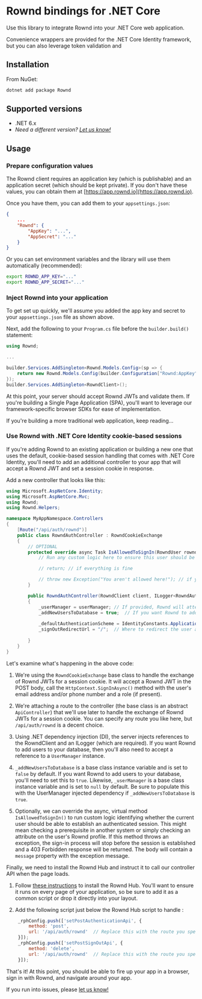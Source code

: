 # Rownd bindings for .NET Core

Use this library to integrate Rownd into your .NET Core web application.

Convenience wrappers are provided for the .NET Core Identity framework, but
you can also leverage token validation and 

## Installation

From NuGet:
```bash
dotnet add package Rownd
```

## Supported versions

- .NET 6.x
- _Need a different version? [Let us know!](https://github.com/rownd/dotnet/issues/new?title=Request%20support%20for%20.NET%20X.X)_

## Usage

### Prepare configuration values

The Rownd client requires an application key (which is publishable) and an application secret (which should be kept private).
If you don't have these values, you can obtain them at [https://app.rownd.io](https://app.rownd.io).

Once you have them, you can add them to your `appsettings.json`:
```json
{
    ...
    "Rownd": {
        "AppKey": "...",
        "AppSecret": "..."
    }
}
```

Or you can set environment variables and the library will use them automatically (recommended):

```bash
export ROWND_APP_KEY="..."
export ROWND_APP_SECRET="..."
```

### Inject Rownd into your application
To get set up quickly, we'll assume you added the app key and secret to your `appsettings.json` file as shown above.

Next, add the following to your `Program.cs` file before the `builder.build()` statement:

```csharp
using Rownd;

...

builder.Services.AddSingleton<Rownd.Models.Config>(sp => {
    return new Rownd.Models.Config(builder.Configuration["Rownd:AppKey"], builder.Configuration["Rownd:AppSecret"]);
});
builder.Services.AddSingleton<RowndClient>();
```

At this point, your server should accept Rownd JWTs and validate them. If you're building a Single Page Application (SPA),
you'll want to leverage our framework-specific browser SDKs for ease of implementation.

If you're building a more traditional web application, keep reading...

### Use Rownd with .NET Core Identity cookie-based sessions

If you're adding Rownd to an existing application or building a new one that uses the default, cookie-based session handling
that comes with .NET Core Identity, you'll need to add an additional controller to your app that will accept a Rownd JWT and
set a session cookie in response.

Add a new controller that looks like this:

```csharp
using Microsoft.AspNetCore.Identity;
using Microsoft.AspNetCore.Mvc;
using Rownd;
using Rownd.Helpers;

namespace MyAppNamespace.Controllers
{
    [Route("/api/auth/rownd")]
    public class RowndAuthController : RowndCookieExchange
    {
        // OPTIONAL
        protected override async Task IsAllowedToSignIn(RowndUser rowndUser) {
            // Run any custom logic here to ensure this user should be allowed to sign in.

            // return; // if everything is fine

            // throw new Exception("You aren't allowed here!"); // if you want to prevent the user from signing in
        }

        public RowndAuthController(RowndClient client, ILogger<RowndAuthController> logger, UserManager<IdentityUser> userManager) : base(client, logger)
        {
            _userManager = userManager; // If provided, Rownd will attempt to match the incoming user with an existing user in the database.
            _addNewUsersToDatabase = true;  // If you want Rownd to add new users to the database when they're first authenticated, set this to `true` (requires `_userManager`)
            
            _defaultAuthenticationScheme = IdentityConstants.ApplicationScheme;  // Sets the authentication scheme (default: `IdentityConstants.ApplicationScheme`)
            _signOutRedirectUrl = "/";  // Where to redirect the user after signing out (default: "/")
            
        }
    }
}
```

Let's examine what's happening in the above code:

1. We're using the `RowndCookieExchange` base class to handle the exchange of Rownd JWTs for a session cookie. It will accept a Rownd JWT in the POST body,
   call the `HttpContext.SignInAsync()` method with the user's email address and/or phone number and a role (if present).

2. We're attaching a route to the controller (the base class is an abstract `ApiController`) that we'll use later to handle the exchange of Rownd JWTs for a session cookie.
   You can specify any route you like here, but `/api/auth/rownd` is a decent choice.

3. Using .NET dependency injection (DI), the server injects references to the RowndClient and an ILogger (which are required). If you want Rownd to add users
   to your database, then you'll also need to accept a reference to a `UserManager` instance.

4. `_addNewUsersToDatabase` is a base class instance variable and is set to `false` by default.
   If you want Rownd to add users to your database, you'll need to set this to `true`.
   Likewise, `_userManager` is a base class instance variable and is set to `null` by default. Be sure to populate this with the UserManager injected dependency
   if `_addNewUsersToDatabase` is `true`.

5. Optionally, we can override the async, virtual method `IsAllowedToSignIn()` to run custom logic identifying whether the current user
   should be able to establish an authenticated session. This might mean checking a prerequisite in another system or simply checking an
   attribute on the user's Rownd profile. If this method throws an exception, the sign-in process will stop before the session is established
    and a 403 Forbidden response will be returned. The body will contain a `message` property with the exception message.

Finally, we need to install the Rownd Hub and instruct it to call our controller API when the page loads.

1. Follow [these instructions](https://docs.rownd.io/rownd/sdk-reference/web/javascript-browser) to install the Rownd Hub. You'll want to ensure it runs
   on every page of your application, so be sure to add it as a common script or drop it directly into your layout.

2. Add the following script just below the Rownd Hub script to handle :
   ```js
    _rphConfig.push(['setPostAuthenticationApi', {
        method: 'post',
        url: '/api/auth/rownd'  // Replace this with the route you specified in the controller
    }]);
    _rphConfig.push(['setPostSignOutApi', {
        method: 'delete',
        url: '/api/auth/rownd'  // Replace this with the route you specified in the controller
    }]);
   ```

That's it! At this point, you should be able to fire up your app in a browser, sign in with Rownd, and navigate around your app.

If you run into issues, please [let us know!](https://github.com/rownd/dotnet/issues/new)
